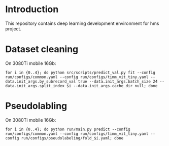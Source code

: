 # Introduction

This repository contains deep learning development environment for hms project.

# Dataset cleaning

On 3080Ti mobile 16Gb:

```
for i in {0..4}; do python src/scripts/predict_val.py fit --config run/configs/common.yaml --config run/configs/timm_vit_tiny.yaml --data.init_args.by_subrecord_val true --data.init_args.batch_size 24 --data.init_args.split_index $i --data.init_args.cache_dir null; done
```

# Pseudolabling

On 3080Ti mobile 16Gb:

```
for i in {0..4}; do python run/main.py predict --config run/configs/common.yaml --config run/configs/timm_vit_tiny.yaml --config run/configs/pseudolabeling/fold_$i.yaml; done
```
